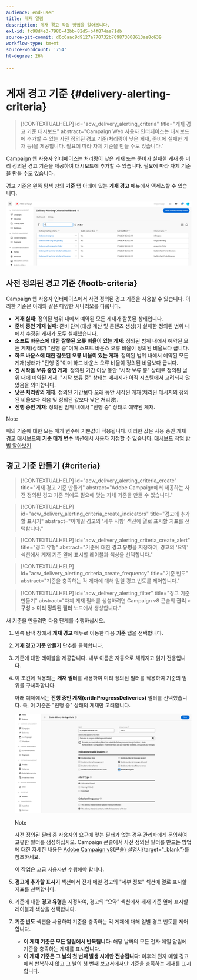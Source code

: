 ```yaml
---
audience: end-user
title: 게재 알림
description: 게재 경고 작업 방법을 알아봅니다.
exl-id: fc98d4e3-7986-42bb-82d5-b4f874aa71db
source-git-commit: d6c6aac9d9127a770732b709873008613ae8c639
workflow-type: tm+mt
source-wordcount: '754'
ht-degree: 26%

---
```


# 게재 경고 기준 {#delivery-alerting-criteria}

>[!CONTEXTUALHELP]
>id="acw_delivery_alerting_criteria"
>title="게재 경고 기준 대시보드"
>abstract="Campaign Web 사용자 인터페이스는 대시보드에 추가할 수 있는 사전 정의된 경고 기준(처리량이 낮은 게재, 준비에 실패한 게재 등)을 제공합니다. 필요에 따라 자체 기준을 만들 수도 있습니다."

Campaign 웹 사용자 인터페이스는 처리량이 낮은 게재 또는 준비가 실패한 게재 등 미리 정의된 경고 기준을 제공하여 대시보드에 추가할 수 있습니다. 필요에 따라 자체 기준을 만들 수도 있습니다.

경고 기준은 왼쪽 탐색 창의 **기준** 탭 아래에 있는 **게재 경고** 메뉴에서 액세스할 수 있습니다.

![게재 경고 메뉴에 표시된 경고 조건 목록](assets/alerting-criteria-list.png)

## 사전 정의된 경고 기준 {#ootb-criteria}

Campaign 웹 사용자 인터페이스에서 사전 정의된 경고 기준을 사용할 수 있습니다. 이러한 기준은 아래와 같은 다양한 시나리오를 다룹니다.

* **게재 실패**: 정의된 범위 내에서 예약된 모든 게재가 잘못된 상태입니다.
* **준비 중인 게재 실패**: 준비 단계(대상 계산 및 콘텐츠 생성)가 실패한 정의된 범위 내에서 수정된 게재가 모두 실패했습니다.
* **소프트 바운스에 대한 잘못된 오류 비율이 있는 게재**: 정의된 범위 내에서 예약된 모든 게재(상태가 &quot;진행 중&quot;이며 소프트 바운스 오류 비율이 정의된 비율보다 큽니다.
* **하드 바운스에 대한 잘못된 오류 비율이 있는 게재**: 정의된 범위 내에서 예약된 모든 게재(상태가 &quot;진행 중&quot;이며 하드 바운스 오류 비율이 정의된 비율보다 큽니다.
* **긴 시작을 보류 중인 게재**: 정의된 기간 이상 동안 &quot;시작 보류 중&quot; 상태로 정의된 범위 내에 예약된 게재. &quot;시작 보류 중&quot; 상태는 메시지가 아직 시스템에서 고려되지 않았음을 의미합니다.
* **낮은 처리량의 게재**: 정의된 기간보다 오래 동안 시작된 게재(처리된 메시지의 정의된 비율보다 적음 및 정의된 값보다 낮은 처리량).
* **진행 중인 게재**: 정의된 범위 내에서 &quot;진행 중&quot; 상태로 예약된 게재.

>[!NOTE]
>
>위의 기준에 대한 모든 매개 변수에 기본값이 적용됩니다. 이러한 값은 사용 중인 게재 경고 대시보드의 **기준 매개 변수** 섹션에서 사용자 지정할 수 있습니다. [대시보드 작업 방법 알아보기](../msg/delivery-alerting-dashboards.md)

## 경고 기준 만들기 {#criteria}

>[!CONTEXTUALHELP]
>id="acw_delivery_alerting_criteria_create"
>title="게재 경고 기준 만들기"
>abstract="Adobe Campaign에서 제공하는 사전 정의된 경고 기준 외에도 필요에 맞는 자체 기준을 만들 수 있습니다."

>[!CONTEXTUALHELP]
>id="acw_delivery_alerting_criteria_create_indicators"
>title="경고에 추가할 표시기"
>abstract="이메일 경고의 &#39;세부 사항&#39; 섹션에 열로 표시할 지표를 선택합니다."

>[!CONTEXTUALHELP]
>id="acw_delivery_alerting_criteria_create_alert"
>title="경고 유형"
>abstract="기준에 대한 **경고 유형**&#x200B;을 지정하여, 경고의 &#39;요약&#39; 섹션에서 게재 기준 옆에 표시할 레이블과 색상을 선택합니다."

>[!CONTEXTUALHELP]
>id="acw_delivery_alerting_criteria_create_frequency"
>title="기준 빈도"
>abstract="기준을 충족하는 각 게재에 대해 일일 경고 빈도를 제어합니다."

>[!CONTEXTUALHELP]
>id="acw_delivery_alerting_filter"
>title="경고 기준 만들기"
>abstract="자체 게재 필터를 생성하려면 Campaign v8 콘솔의 **관리** > **구성** > **미리 정의된 필터** 노드에서 생성합니다."

새 기준을 만들려면 다음 단계를 수행하십시오.

1. 왼쪽 탐색 창에서 **게재 경고** 메뉴로 이동한 다음 **기준** 탭을 선택합니다.
1. **게재 경고 기준 만들기** 단추를 클릭합니다.
1. 기준에 대한 레이블을 제공합니다. 내부 이름은 자동으로 채워지고 읽기 전용입니다.
1. 이 조건에 적용되는 **게재 필터**&#x200B;를 사용하여 미리 정의된 필터를 적용하여 기준의 범위를 구체화합니다.

   아래 예제에서는 **진행 중인 게재(critInProgressDeliveries)** 필터를 선택했습니다. 즉, 이 기준은 &quot;진행 중&quot; 상태의 게재만 고려합니다.

   ![선택한 필터가 있는 경고 조건 속성의 예](assets/alerting-criteria-properties.png)

   >[!NOTE]
   >
   >사전 정의된 필터 중 사용자의 요구에 맞는 필터가 없는 경우 관리자에게 문의하여 고유한 필터를 생성하십시오. Campaign 콘솔에서 사전 정의된 필터를 만드는 방법에 대한 자세한 내용은 [Adobe Campaign v8(콘솔) 설명서](https://experienceleague.adobe.com/en/docs/campaign/campaign-v8/audience/create-audiences/create-filters){target="_blank"}를 참조하세요.
   >
   >이 작업은 고급 사용자만 수행해야 합니다.

1. **경고에 추가할 표시기** 섹션에서 전자 메일 경고의 &quot;세부 정보&quot; 섹션에 열로 표시할 지표를 선택합니다.

1. 기준에 대한 **경고 유형**&#x200B;을 지정하여, 경고의 “요약” 섹션에서 게재 기준 옆에 표시할 레이블과 색상을 선택합니다.

1. **기준 빈도** 섹션을 사용하여 기준을 충족하는 각 게재에 대해 일별 경고 빈도를 제어합니다.

   * **이 게재 기준은 모든 알림에서 반복됩니다**: 해당 날짜의 모든 전자 메일 알림에 기준을 충족하는 게재를 표시합니다.
   * **이 게재 기준은 그 날의 첫 번째 발생 시에만 전송됩니다**: 이후의 전자 메일 경고에서 반복하지 않고 그 날의 첫 번째 보고서에서만 기준을 충족하는 게재를 표시합니다.
